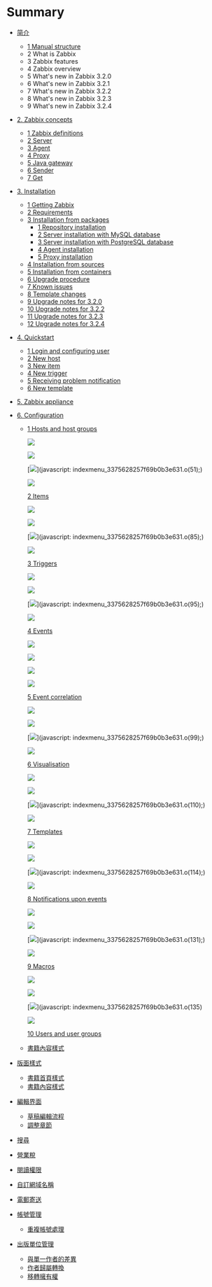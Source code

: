 # Summary

* [简介](README.md)
  * [1 Manual structure](manual/introduction/manual_structure.md)
  * 2 What is Zabbix
  * 3 Zabbix features
  * 4 Zabbix overview
  * 5 What's new in Zabbix 3.2.0
  * 6 What's new in Zabbix 3.2.1
  * 7 What's new in Zabbix 3.2.2
  * 8 What's new in Zabbix 3.2.3
  * 9 What's new in Zabbix 3.2.4
* [2. Zabbix concepts](manual/concepts/README.md)
  * [1 Zabbix definitions](manual/concepts/definitions.md)
  * [2 Server](format/introduction.md)
  * [3 Agent](format/chapters.md)
  * [4 Proxy](format/markdown.md)
  * [5 Java gateway](manual/concepts/java.md)
  * [6 Sender](format/cover.md)
  * [7 Get](format/languages.md)
* [3. Installation](manual/installation/index.md)
  * [1 Getting Zabbix](manual/installation/getting_zabbix.md)
  * [2 Requirements](manual/installation/requirements.md)
  * [3 Installation from packages](manual/installation/install_from_packages.md)
    * [1 Repository installation](manual/installation/install_from_packages/repository_installation.md)
    * [2 Server installation with MySQL database](manual/installation/install_from_packages/server_installation_with_mysql.md)
    * [3 Server installation with PostgreSQL database](manual/installation/install_from_packages/server_installation_with_postgresql.md)
    * [4 Agent installation](manual/installation/install_from_packages/agent_installation.md)
    * [5 Proxy installation](manual/installation/install_from_packages/proxy_installation.md)
  * [4 Installation from sources](manual/installation/install.md)
  * [5 Installation from containers](manual/installation/containers.md)
  * [6 Upgrade procedure](manual/installation/upgrade.md)
  * [7 Known issues](manual/installation/known_issues.md)
  * [8 Template changes](https://www.zabbix.com/documentation/3.2/manual/installation/template_changes)
  * [9 Upgrade notes for 3.2.0](https://www.zabbix.com/documentation/3.2/manual/installation/upgrade_notes_320)
  * [10 Upgrade notes for 3.2.2](manual/installation/upgrade_notes_322.md)
  * [11 Upgrade notes for 3.2.3](manual/installation/upgrade_notes_323.md)
  * [12 Upgrade notes for 3.2.4](manual/installation/upgrade_notes_324.md)
* [4. Quickstart](manual/quickstart.md)
  * [1 Login and configuring user](manual/quickstart/login.md)
  * [2 New host](manual/quickstart/host.md)
  * [3 New item](manual/quickstart/item.md)
  * [4 New trigger](https://www.zabbix.com/documentation/3.2/manual/quickstart/trigger)
  * [5 Receiving problem notification](https://www.zabbix.com/documentation/3.2/manual/quickstart/notification)
  * [6 New template](https://www.zabbix.com/documentation/3.2/manual/quickstart/template)
* [5. Zabbix appliance](manual/appliance.md)
* [6. Configuration](https://www.zabbix.com/documentation/3.2/manual/config)

  * [1 Hosts and host groups](https://www.zabbix.com/documentation/3.2/manual/config/hosts)

    ![](https://www.zabbix.com/documentation/3.2/lib/plugins/indexmenu/images/thread/line.gif)

    ![](https://www.zabbix.com/documentation/3.2/lib/plugins/indexmenu/images/thread/line.gif)

    [![](https://www.zabbix.com/documentation/3.2/lib/plugins/indexmenu/images/thread/plus.gif)](javascript: indexmenu_3375628257f69b0b3e631.o(51);\)

    ![](https://www.zabbix.com/documentation/3.2/lib/plugins/indexmenu/images/thread/folderh.gif)

    [2 Items](https://www.zabbix.com/documentation/3.2/manual/config/items)

    ![](https://www.zabbix.com/documentation/3.2/lib/plugins/indexmenu/images/thread/line.gif)

    ![](https://www.zabbix.com/documentation/3.2/lib/plugins/indexmenu/images/thread/line.gif)

    [![](https://www.zabbix.com/documentation/3.2/lib/plugins/indexmenu/images/thread/plus.gif)](javascript: indexmenu_3375628257f69b0b3e631.o(85);\)

    ![](https://www.zabbix.com/documentation/3.2/lib/plugins/indexmenu/images/thread/folderh.gif)

    [3 Triggers](https://www.zabbix.com/documentation/3.2/manual/config/triggers)

    ![](https://www.zabbix.com/documentation/3.2/lib/plugins/indexmenu/images/thread/line.gif)

    ![](https://www.zabbix.com/documentation/3.2/lib/plugins/indexmenu/images/thread/line.gif)

    [![](https://www.zabbix.com/documentation/3.2/lib/plugins/indexmenu/images/thread/plus.gif)](javascript: indexmenu_3375628257f69b0b3e631.o(95);\)

    ![](https://www.zabbix.com/documentation/3.2/lib/plugins/indexmenu/images/thread/folderh.gif)

    [4 Events](https://www.zabbix.com/documentation/3.2/manual/config/events)

    ![](https://www.zabbix.com/documentation/3.2/lib/plugins/indexmenu/images/thread/line.gif)

    ![](https://www.zabbix.com/documentation/3.2/lib/plugins/indexmenu/images/thread/line.gif)

    ![](https://www.zabbix.com/documentation/3.2/lib/plugins/indexmenu/images/thread/join.gif)

    ![](https://www.zabbix.com/documentation/3.2/lib/plugins/indexmenu/images/thread/folderh.gif)

    [5 Event correlation](https://www.zabbix.com/documentation/3.2/manual/config/event_correlation)

    ![](https://www.zabbix.com/documentation/3.2/lib/plugins/indexmenu/images/thread/line.gif)

    ![](https://www.zabbix.com/documentation/3.2/lib/plugins/indexmenu/images/thread/line.gif)

    [![](https://www.zabbix.com/documentation/3.2/lib/plugins/indexmenu/images/thread/plus.gif)](javascript: indexmenu_3375628257f69b0b3e631.o(99);\)

    ![](https://www.zabbix.com/documentation/3.2/lib/plugins/indexmenu/images/thread/folderh.gif)

    [6 Visualisation](https://www.zabbix.com/documentation/3.2/manual/config/visualisation)

    ![](https://www.zabbix.com/documentation/3.2/lib/plugins/indexmenu/images/thread/line.gif)

    ![](https://www.zabbix.com/documentation/3.2/lib/plugins/indexmenu/images/thread/line.gif)

    [![](https://www.zabbix.com/documentation/3.2/lib/plugins/indexmenu/images/thread/plus.gif)](javascript: indexmenu_3375628257f69b0b3e631.o(110);\)

    ![](https://www.zabbix.com/documentation/3.2/lib/plugins/indexmenu/images/thread/folderh.gif)

    [7 Templates](https://www.zabbix.com/documentation/3.2/manual/config/templates)

    ![](https://www.zabbix.com/documentation/3.2/lib/plugins/indexmenu/images/thread/line.gif)

    ![](https://www.zabbix.com/documentation/3.2/lib/plugins/indexmenu/images/thread/line.gif)

    [![](https://www.zabbix.com/documentation/3.2/lib/plugins/indexmenu/images/thread/plus.gif)](javascript: indexmenu_3375628257f69b0b3e631.o(114);\)

    ![](https://www.zabbix.com/documentation/3.2/lib/plugins/indexmenu/images/thread/folderh.gif)

    [8 Notifications upon events](https://www.zabbix.com/documentation/3.2/manual/config/notifications)

    ![](https://www.zabbix.com/documentation/3.2/lib/plugins/indexmenu/images/thread/line.gif)

    ![](https://www.zabbix.com/documentation/3.2/lib/plugins/indexmenu/images/thread/line.gif)

    [![](https://www.zabbix.com/documentation/3.2/lib/plugins/indexmenu/images/thread/plus.gif)](javascript: indexmenu_3375628257f69b0b3e631.o(131);\)

    ![](https://www.zabbix.com/documentation/3.2/lib/plugins/indexmenu/images/thread/folderh.gif)

    [9 Macros](https://www.zabbix.com/documentation/3.2/manual/config/macros)

    ![](https://www.zabbix.com/documentation/3.2/lib/plugins/indexmenu/images/thread/line.gif)

    ![](https://www.zabbix.com/documentation/3.2/lib/plugins/indexmenu/images/thread/line.gif)

    [![](https://www.zabbix.com/documentation/3.2/lib/plugins/indexmenu/images/thread/plusbottom.gif)](javascript: indexmenu_3375628257f69b0b3e631.o(135)

    ![](https://www.zabbix.com/documentation/3.2/lib/plugins/indexmenu/images/thread/folderh.gif)

    [10 Users and user groups](https://www.zabbix.com/documentation/3.2/manual/config/users_and_usergroups)

  * [書籍內容樣式](styling/book.md)

* [版面樣式](#)

  * [書籍首頁樣式](#)
  * [書籍內容樣式](#)

* [編輯界面](editor/README.md)

  * [草稿編輯流程](editor/draft.md)
  * [調整章節](editor/chapters.md)

* [搜尋](platform/search.md)

* [營業稅](platform/taxes.md)

* [閱讀權限](platform/visibility.md)

* [自訂網域名稱](platform/domains.md)

* [電郵寄送](platform/mailing.md)

* [帳號管理](account/README.md)

  * [重複帳號處理](account/duplicate.md)

* [出版單位管理](platform/organizations/README.md)
  * [與單一作者的差異](platform/organizations/differences.md)
  * [作者歸屬轉換](platform/organizations/convert.md)
  * [移轉擁有權](platform/organizations/ownership.md)



